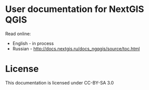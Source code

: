 # User documentation for NextGIS QGIS

Read online:
* English - in process
* Russian - http://docs.nextgis.ru/docs_ngqgis/source/toc.html

# License
 
This documentation is licensed under CC-BY-SA 3.0
